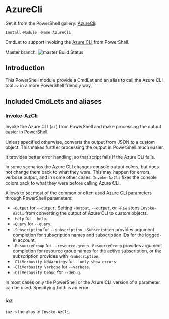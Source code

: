 # AzureCli

Get it from the PowerShell gallery: [AzureCli](https://www.powershellgallery.com/packages/AzureCli):

```powershell
Install-Module -Name AzureCli
```

CmdLet to support invoking the [Azure CLI](https://docs.microsoft.com/en-us/cli/azure/?view=azure-cli-latest) from PowerShell.

Master branch: ![master Build Status](https://dev.azure.com/twia/AzureCli/_apis/build/status/AzureCli?branchName=master)

## Introduction

This PowerShell module provide a CmdLet and an alias to call the Azure CLI tool `az` in a more PowerShell friendly way.

## Included CmdLets and aliases

### Invoke-AzCli

Invoke the Azure CLI (`az`) from PowerShell and make processing the output easier in PowerShell.

Unless specified otherwise, converts the output from JSON to a custom object. This makes further processing the output in PowerShell much easier.

It provides better error handling, so that script fails if the Azure CLI fails.

In some scenarios the Azure CLI changes console output colors, but does not change them back to what they were. This may happen for errors, verbose output, and in some other cases. `Invoke-AzCli` fixes the console colors back to what they were before calling Azure CLI.

Allows to set most of the common or often used Azure CLI parameters through PowerShell parameters:

- `-Output` for `--output`. Setting `-Output`, `--output`, or `-Raw` stops `Invoke-AzCli` from converting the output of Azure CLI to custom objects.
- `-Help` for `--help`.
- `-Query` for `--query`.
- `-Subscription` for `--subscription`. `-Subscription` provides argument completion for subscription names and subscription IDs for the logged-in account.
- `-ResourceGroup` for `--resource-group` `-ResourceGroup` provides argument completion for resource group names for the active subscription, or the subscription provides with `-Subscription`.
- `-CliVerbosity NoWarnings` for `--only-show-errors`
- `-CliVerbosity Verbose` for `--verbose`.
- `-CliVerbosity Debug` for `--debug`.

In most cases only the PowerShell or the Azure CLI version of a parameter can be used. Specifying both is an error.

### iaz

`iaz` is the alias to `Invoke-AzCli`.
